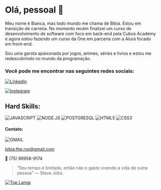 # Olá, pessoal 👋

Meu nome é Bianca, mas todo mundo me chama de Bibia. Estou em transição de carreira. No momento recém finalizei um curso de desenvolvimento de software com foco em back-end pela Cubos Academy e agora estou fazendo um curso da One em parceria com a Alura focado em front-end.

Sou uma garota apaixonada por jogos, animes, séries e livros e estou me redescobrindo no mundo da programação.

### Você pode me encontrar nas seguintes redes sociais:

[![LinkedIn](https://img.shields.io/badge/LinkedIn-0077B5?style=for-the-badge&logo=linkedin&logoColor=white)](https://www.linkedin.com/in/bianca-santos-de-carvalho-albernaz-072914116/)

[![Instagram](https://img.shields.io/badge/Instagram-E4405F?style=for-the-badge&logo=instagram&logoColor=white)](https://www.instagram.com/BibiaTheRox/)



## Hard Skills:

![JAVASCRIPT](https://img.shields.io/badge/JavaScript-323330?style=for-the-badge&logo=javascript&logoColor=F7DF1E) ![NODE.JS](https://img.shields.io/badge/Node%20js-339933?style=for-the-badge&logo=nodedotjs&logoColor=white) ![POSTGRESQL](https://img.shields.io/badge/PostgreSQL-316192?style=for-the-badge&logo=postgresql&logoColor=white) ![HTML5](https://img.shields.io/badge/HTML5-E34F26?style=for-the-badge&logo=html5&logoColor=white) ![CSS3](https://img.shields.io/badge/CSS3-1572B6?style=for-the-badge&logo=css3&logoColor=white)




#### Contato:

![GMAIL](https://img.shields.io/badge/Gmail-D14836?style=for-the-badge&logo=gmail&logoColor=white)

bibia.the.rox@gmail.com

:iphone: (75) 99958-9174

> “Seu tempo é limitado, então não o gaste vivendo a vida de outra pessoa” — Steve Jobs.

[![Top Langs](https://github-readme-stats.vercel.app/api/top-langs/?username=BibiaTheRox)](https://github.com/BibiaTheRox/github-readme-stats)
